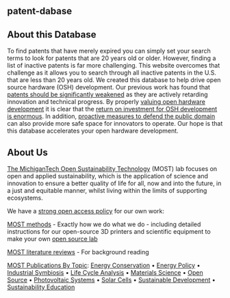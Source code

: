 ## patent-dabase

## About this Database
To find patents that have merely expired you can simply set your search terms to look for patents that are 20 years old or older. However, finding a list of inactive patents is far more challenging. This website overcomes that challenge as it allows you to search through all inactive patents in the U.S. that are less than 20 years old. We created this database to help drive open source hardware (OSH) development. Our previous work has found that [patents should be significantly weakened](https://www.academia.edu/11677580/The_Case_for_Weaker_Patents) as they are actively retarding innovation and technical progress. By properly [valuing open hardware development](https://www.academia.edu/10143203/Quantifying_the_Value_of_Open_Source_Hard-ware_Development) it is clear that the [return on investment for OSH development is enormous](https://www.academia.edu/13799962/Return_on_Investment_for_Open_Source_Hardware_Development). In addition, [proactive measures to defend the public domain](http://www.appropedia.org/A_novel_approach_to_obviousness:_An_algorithm_for_identifying_prior_art_concerning_3-D_printing_materials) can also provide more safe space for innovators to operate. Our hope is that this database accelerates your open hardware development.

## About Us

[The MichiganTech Open Sustainability Technology](http://www.appropedia.org/Category:MOST) (MOST) lab focuses on open and applied sustainability, which is the application of science and innovation to ensure a better quality of life for all, now and into the future, in a just and equitable manner, whilst living within the limits of supporting ecosystems.

We have a [strong open access policy](http://www.appropedia.org/MOST_open_access_policy) for our own work:

[MOST methods](http://www.appropedia.org/Category:MOST_methods) - Exactly how we do what we do - including detailed instructions for our open-source 3D printers and scientific equipment to make your own [open source lab](http://www.appropedia.org/Open-source_Lab)

[MOST literature reviews](http://www.appropedia.org/Category:MOST_literature_reviews) - For background reading

[MOST Publications By Topic](http://www.appropedia.org/MOST_completed_projects_and_publications): [Energy Conservation](http://www.appropedia.org/Pearce_publications_in_energy_conservation) • [Energy Policy](http://www.appropedia.org/Pearce_publications_in_energy_policy_and_sustainability_policy) 
• [Industrial Symbiosis](http://www.appropedia.org/Pearce_publications_in_industrial_symbiosis) • [Life Cycle Analysis](http://www.appropedia.org/Pearce_publications_in_life_cycle_analysis_and_net_energy) • [Materials Science](http://www.appropedia.org/Pearce_publications_in_solar_photovoltaic_materials_and_materials_engineering) • [Open Source](http://www.appropedia.org/Pearce_publications_in_open_source) 
• [Photovoltaic Systems](http://www.appropedia.org/Pearce_publications_in_solar_photovoltaic_systems) • [Solar Cells](http://www.appropedia.org/Pearce_publications_in_solar_photovoltaic_device_physics) • [Sustainable Development](http://www.appropedia.org/Pearce_publications_in_sustainable_development_and_open_source_appropriate_technology) • [Sustainability Education](http://www.appropedia.org/Pearce_publications_in_education_for_sustainability_and_green_pedagogy)


